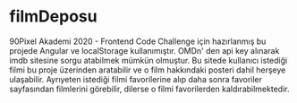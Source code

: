 # filmDeposu
90Pixel Akademi 2020 - Frontend Code Challenge için hazırlanmış bu projede Angular ve localStorage kullanımıştır. OMDn' den api key alınarak 
imdb sitesine sorgu atabilmek mümkün olmuştur. Bu sitede kullanıcı istediği filmi bu proje üzerinden aratabilir ve o film hakkındaki posteri dahil herşeye ulaşabilir. Ayrıyeten istediği filmi favorilerine alıp daha sonra favoriler sayfasından filmlerini görebilir, dilerse o filmi favorilerden kaldırabilmektedir.
